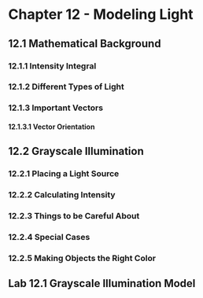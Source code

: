 # Chapter 12 - Modeling Light

## 12.1 Mathematical Background

### 12.1.1 Intensity Integral

### 12.1.2 Different Types of Light

### 12.1.3 Important Vectors

#### 12.1.3.1 Vector Orientation

## 12.2 Grayscale Illumination

### 12.2.1 Placing a Light Source

### 12.2.2 Calculating Intensity

### 12.2.3 Things to be Careful About

### 12.2.4 Special Cases

### 12.2.5 Making Objects the Right Color

## Lab 12.1 Grayscale Illumination Model

